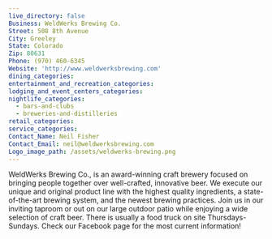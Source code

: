 ```yaml
---
live_directory: false
Business: WeldWerks Brewing Co.
Street: 508 8th Avenue
City: Greeley
State: Colorado
Zip: 80631
Phone: (970) 460-6345
Website: 'http://www.weldwerksbrewing.com'
dining_categories:
entertainment_and_recreation_categories:
lodging_and_event_centers_categories:
nightlife_categories:
  - bars-and-clubs
  - breweries-and-distilleries
retail_categories:
service_categories:
Contact_Name: Neil Fisher
Contact_Email: neil@weldwerksbrewing.com
Logo_image_path: /assets/weldwerks-brewing.png
---
```


WeldWerks Brewing Co., is an award-winning craft brewery focused on bringing people together over well-crafted, innovative beer. We execute our unique and original product line with the highest quality ingredients, a state-of-the-art brewing system, and the newest brewing practices. Join us in our inviting taproom or out on our large outdoor patio while enjoying a wide selection of craft beer. There is usually a food truck on site Thursdays-Sundays. Check our Facebook page for the most current information!
